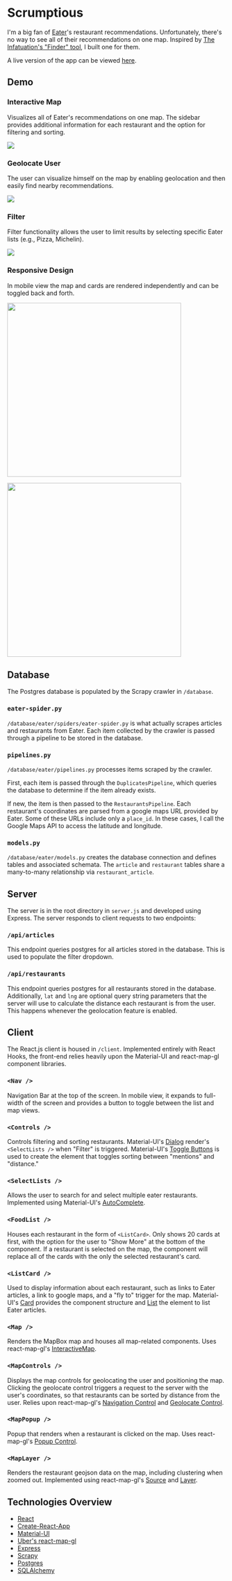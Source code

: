 # Scrumptious

I'm a big fan of [Eater](https://www.eater.com/)'s restaurant recommendations. Unfortunately, there's no way to see all of their recommendations on one map. Inspired by [The Infatuation's "Finder" tool](https://www.theinfatuation.com/san-francisco#finder), I built one for them.

A live version of the app can be viewed [here](https://findscrumptious.herokuapp.com/).

## Demo

### Interactive Map

Visualizes all of Eater's recommendations on one map. The sidebar provides additional information for each restaurant and the option for filtering and sorting.  

![](static/demo_overview.png)

### Geolocate User

The user can visualize himself on the map by enabling geolocation and then easily find nearby recommendations.  

![](static/demo_nearby.png)

### Filter

Filter functionality allows the user to limit results by selecting specific Eater lists (e.g., Pizza, Michelin).  

![](static/demo_filter.png)

### Responsive Design

In mobile view the map and cards are rendered independently and can be toggled back and forth.

<p float="left">
  <img src="static/demo_mobile_map.png" width="400" />
  <div width="50">
  <img src="static/demo_mobile_list.png" width="400" /> 
</p>

## Database

The Postgres database is populated by the Scrapy crawler in ```/database```.  

### ```eater-spider.py```

```/database/eater/spiders/eater-spider.py``` is what actually scrapes articles and restaurants from Eater. Each item collected by the crawler is passed through a pipeline to be stored in the database.

### ```pipelines.py```

```/database/eater/pipelines.py``` processes items scraped by the crawler.  

First, each item is passed through the ```DuplicatesPipeline```, which queries the database to determine if the item already exists.   

If new, the item is then passed to the ```RestaurantsPipeline```. Each restaurant's coordinates are parsed from a google maps URL provided by Eater. Some of these URLs include only a ```place_id```. In these cases, I call the Google Maps API to access the latitude and longitude.

### ```models.py```

```/database/eater/models.py``` creates the database connection and defines tables and associated schemata. The ```article``` and ```restaurant``` tables share a many-to-many relationship via ```restaurant_article```.

## Server

The server is in the root directory in ```server.js``` and developed using Express. The server responds to client requests to two endpoints: 

### ```/api/articles```

This endpoint queries postgres for all articles stored in the database. This is used to populate the filter dropdown.

### ```/api/restaurants```

This endpoint queries postgres for all restaurants stored in the database. Additionally, ```lat``` and ```lng``` are optional query string parameters that the server will use to calculate the distance each restaurant is from the user. This happens whenever the geolocation feature is enabled.

## Client

The React.js client is housed in ```/client```. Implemented entirely with React Hooks, the front-end relies heavily upon the Material-UI and react-map-gl component libraries. 

### ```<Nav />```

Navigation Bar at the top of the screen. In mobile view, it expands to full-width of the screen and provides a button to toggle between the list and map views. 

### ```<Controls />```

Controls filtering and sorting restaurants. Material-UI's [Dialog](https://material-ui.com/components/dialogs/) render's ```<SelectLists />``` when "Filter" is triggered. Material-UI's [Toggle Buttons](https://material-ui.com/components/toggle-button/) is used to create the element that toggles sorting between "mentions" and "distance."

### ```<SelectLists />```

Allows the user to search for and select multiple eater restaurants. Implemented using Material-UI's [AutoComplete](https://material-ui.com/components/autocomplete/).

### ```<FoodList />```

Houses each restaurant in the form of ```<ListCard>```. Only shows 20 cards at first, with the option for the user to "Show More" at the bottom of the component. If a restaurant is selected on the map, the component will replace all of the cards with the only the selected restaurant's card.

### ```<ListCard />```

Used to display information about each restaurant, such as links to Eater articles, a link to google maps, and a "fly to" trigger for the map. Material-UI's [Card](https://material-ui.com/components/cards/) provides the component structure and [List](https://material-ui.com/components/lists/) the element to list Eater articles.

### ```<Map />```

Renders the MapBox map and houses all map-related components. Uses react-map-gl's [InteractiveMap](http://visgl.github.io/react-map-gl/docs/api-reference/interactive-map). 

### ```<MapControls />```

Displays the map controls for geolocating the user and positioning the map. Clicking the geolocate control triggers a request to the server with the user's coordinates, so that restaurants can be sorted by distance from the user. Relies upon react-map-gl's [Navigation Control](http://visgl.github.io/react-map-gl/docs/api-reference/navigation-control) and [Geolocate Control](http://visgl.github.io/react-map-gl/docs/api-reference/geolocate-control). 

### ```<MapPopup />```

Popup that renders when a restaurant is clicked on the map. Uses react-map-gl's [Popup Control](http://visgl.github.io/react-map-gl/docs/api-reference/popup).

### ```<MapLayer />```

Renders the restaurant geojson data on the map, including clustering when zoomed out. Implemented using react-map-gl's [Source](http://visgl.github.io/react-map-gl/docs/api-reference/source) and [Layer](http://visgl.github.io/react-map-gl/docs/api-reference/layer).

## Technologies Overview

* [React](https://reactjs.org/)
* [Create-React-App](https://create-react-app.dev/)
* [Material-UI](https://material-ui.com/)
* [Uber's react-map-gl](https://github.com/visgl/react-map-gl)
* [Express](https://expressjs.com/)
* [Scrapy](https://scrapy.org/)
* [Postgres](https://www.postgresql.org/)
* [SQLAlchemy](https://www.sqlalchemy.org/)